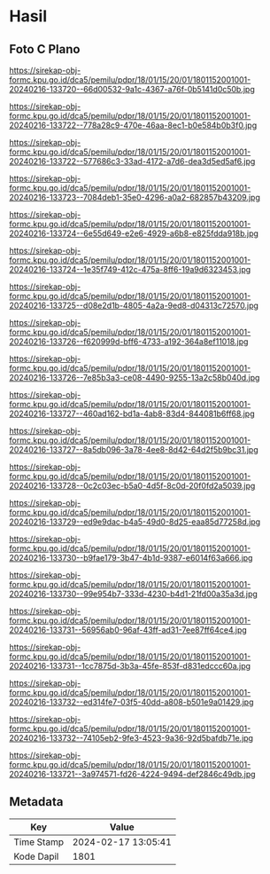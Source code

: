 # Hasil

## Foto C Plano

https://sirekap-obj-formc.kpu.go.id/dca5/pemilu/pdpr/18/01/15/20/01/1801152001001-20240216-133720--66d00532-9a1c-4367-a76f-0b5141d0c50b.jpg

https://sirekap-obj-formc.kpu.go.id/dca5/pemilu/pdpr/18/01/15/20/01/1801152001001-20240216-133722--778a28c9-470e-46aa-8ec1-b0e584b0b3f0.jpg

https://sirekap-obj-formc.kpu.go.id/dca5/pemilu/pdpr/18/01/15/20/01/1801152001001-20240216-133722--577686c3-33ad-4172-a7d6-dea3d5ed5af6.jpg

https://sirekap-obj-formc.kpu.go.id/dca5/pemilu/pdpr/18/01/15/20/01/1801152001001-20240216-133723--7084deb1-35e0-4296-a0a2-682857b43209.jpg

https://sirekap-obj-formc.kpu.go.id/dca5/pemilu/pdpr/18/01/15/20/01/1801152001001-20240216-133724--6e55d649-e2e6-4929-a6b8-e825fdda918b.jpg

https://sirekap-obj-formc.kpu.go.id/dca5/pemilu/pdpr/18/01/15/20/01/1801152001001-20240216-133724--1e35f749-412c-475a-8ff6-19a9d6323453.jpg

https://sirekap-obj-formc.kpu.go.id/dca5/pemilu/pdpr/18/01/15/20/01/1801152001001-20240216-133725--d08e2d1b-4805-4a2a-9ed8-d04313c72570.jpg

https://sirekap-obj-formc.kpu.go.id/dca5/pemilu/pdpr/18/01/15/20/01/1801152001001-20240216-133726--f620999d-bff6-4733-a192-364a8ef11018.jpg

https://sirekap-obj-formc.kpu.go.id/dca5/pemilu/pdpr/18/01/15/20/01/1801152001001-20240216-133726--7e85b3a3-ce08-4490-9255-13a2c58b040d.jpg

https://sirekap-obj-formc.kpu.go.id/dca5/pemilu/pdpr/18/01/15/20/01/1801152001001-20240216-133727--460ad162-bd1a-4ab8-83d4-844081b6ff68.jpg

https://sirekap-obj-formc.kpu.go.id/dca5/pemilu/pdpr/18/01/15/20/01/1801152001001-20240216-133727--8a5db096-3a78-4ee8-8d42-64d2f5b9bc31.jpg

https://sirekap-obj-formc.kpu.go.id/dca5/pemilu/pdpr/18/01/15/20/01/1801152001001-20240216-133728--0c2c03ec-b5a0-4d5f-8c0d-20f0fd2a5039.jpg

https://sirekap-obj-formc.kpu.go.id/dca5/pemilu/pdpr/18/01/15/20/01/1801152001001-20240216-133729--ed9e9dac-b4a5-49d0-8d25-eaa85d77258d.jpg

https://sirekap-obj-formc.kpu.go.id/dca5/pemilu/pdpr/18/01/15/20/01/1801152001001-20240216-133730--b9fae179-3b47-4b1d-9387-e6014f63a666.jpg

https://sirekap-obj-formc.kpu.go.id/dca5/pemilu/pdpr/18/01/15/20/01/1801152001001-20240216-133730--99e954b7-333d-4230-b4d1-21fd00a35a3d.jpg

https://sirekap-obj-formc.kpu.go.id/dca5/pemilu/pdpr/18/01/15/20/01/1801152001001-20240216-133731--56956ab0-96af-43ff-ad31-7ee87ff64ce4.jpg

https://sirekap-obj-formc.kpu.go.id/dca5/pemilu/pdpr/18/01/15/20/01/1801152001001-20240216-133731--1cc7875d-3b3a-45fe-853f-d831edccc60a.jpg

https://sirekap-obj-formc.kpu.go.id/dca5/pemilu/pdpr/18/01/15/20/01/1801152001001-20240216-133732--ed314fe7-03f5-40dd-a808-b501e9a01429.jpg

https://sirekap-obj-formc.kpu.go.id/dca5/pemilu/pdpr/18/01/15/20/01/1801152001001-20240216-133732--74105eb2-9fe3-4523-9a36-92d5bafdb71e.jpg

https://sirekap-obj-formc.kpu.go.id/dca5/pemilu/pdpr/18/01/15/20/01/1801152001001-20240216-133721--3a974571-fd26-4224-9494-def2846c49db.jpg


## Metadata

| Key        | Value               |
| ---------- | ------------------- |
| Time Stamp | 2024-02-17 13:05:41 |
| Kode Dapil | 1801                |



